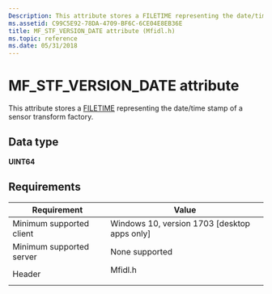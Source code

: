 ```yaml
---
Description: This attribute stores a FILETIME representing the date/time stamp of a sensor transform factory.
ms.assetid: C99C5E92-78DA-4709-BF6C-6CE04E8EB36E
title: MF_STF_VERSION_DATE attribute (Mfidl.h)
ms.topic: reference
ms.date: 05/31/2018
---
```


# MF\_STF\_VERSION\_DATE attribute

This attribute stores a [FILETIME](/windows/desktop/api/minwinbase/ns-minwinbase-filetime) representing the date/time stamp of a sensor transform factory.

## Data type

**UINT64**

## Requirements



| Requirement | Value |
|-------------------------------------|------------------------------------------------------------------------------------|
| Minimum supported client<br/> | Windows 10, version 1703 \[desktop apps only\]<br/>                          |
| Minimum supported server<br/> | None supported<br/>                                                          |
| Header<br/>                   | <dl> <dt>Mfidl.h</dt> </dl> |



 

 
